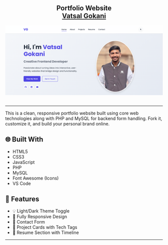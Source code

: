 <h2 align="center">
  Portfolio Website<br/>
  <a href="https://vatsalgokani.netlify.app" target="_blank">Vatsal Gokani</a>
</h2>

<div align="center">
  <img alt="Demo" src="/assets/images/site.png" />
</div>

<br>

---

This is a clean, responsive portfolio website built using core web technologies along with PHP and MySQL for backend form handling. Fork it, customize it, and build your personal brand online.

## 🌐 Built With

- HTML5
- CSS3
- JavaScript
- PHP
- MySQL
- Font Awesome (Icons)
- VS Code

## 🎯 Features

- 💡 Light/Dark Theme Toggle  
- 📱 Fully Responsive Design  
- 💬 Contact Form  
- 🧩 Project Cards with Tech Tags  
- 📄 Resume Section with Timeline  

---
